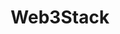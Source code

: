 ---
title: Web3Stack
description: Technically armed for Web3
image: /site/cate-web3.png

# Badge style
style:
    background: "#2a9d8f"
    color: "#fff"
---